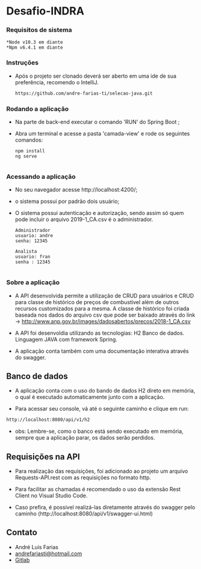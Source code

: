 # Desafio-INDRA

### Requisitos de sistema

    *Node v10.3 em diante
    *Npm v6.4.1 em diante

### Instruções
 - Após o projeto ser clonado deverá ser aberto em uma ide de sua preferência, recomendo o IntelliJ. 
     
   ```sh 
   https://github.com/andre-farias-ti/selecao-java.git
   ```
 
   
### Rodando a aplicação

  - Na parte de back-end executar o comando 'RUN' do Spring Boot ;
  - Abra um terminal e acesse a pasta 'camada-view' e rode os seguintes comandos:
 
    ```
    npm install
    ng serve
 
### Acessando a aplicação

  - No seu navegador acesse http://localhost:4200/;
  - o sistema possui por padrão dois usuário;
  - O sistema possui autenticação e autorização, sendo assim só quem pode incluir o arquivo 2019-1_CA.csv é o administrador.
 
    ```
    Administrador
    usuario: andre
    senha: 12345
    
    Analista
    usuario: fran
    senha : 12345
 
### Sobre a aplicação

   - A API desenvolvida permite a utilização de CRUD para usuários e CRUD para classe de histórico de preços de combustível além de outros recursos customizados para a mesma. A classe de histórico foi criada baseada nos dados do arquivo csv que pode ser baixado através do link -> http://www.anp.gov.br/images/dadosabertos/precos/2018-1_CA.csv

   - A API foi desenvoldia utilizando as tecnologias:
   H2 Banco de dados.
   Linguagem JAVA com framework Spring.

   - A aplicação conta também com uma documentação interativa através do swagger.

## Banco de dados

   - A aplicação conta com o uso do bando de dados H2 direto em memória, o qual é executado automaticamente junto com a aplicação.

   - Para acessar seu console, vá até o seguinte caminho e clique em run:
   ```sh
   http://localhost:8080/api/v1/h2
   ```
   - obs: Lembre-se, como o banco está sendo executado em memória, sempre que a aplicação parar, os dados serão perdidos.

## Requisições na API

   - Para realização das requisições, foi adicionado ao projeto um arquivo Requests-API.rest com as requisições no formato http.

   - Para facilitar as chamadas é recomendado o uso da extensão Rest Client no Visual Studio Code.

   - Caso prefira, é possivel realizá-las diretamente através do swagger pelo caminho (http://localhost:8080/api/v1/swagger-ui.html)

## Contato

 - André Luis Farias
 - andrefariasti@hotmail.com
 - [Gitlab](https://gitlab.com/andre-farias-ti)  
  
